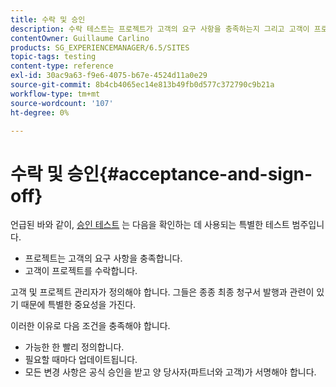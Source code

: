 ```yaml
---
title: 수락 및 승인
description: 수락 테스트는 프로젝트가 고객의 요구 사항을 충족하는지 그리고 고객이 프로젝트를 수락하는지 확인하는 데 사용되는 특별한 테스트 범주입니다
contentOwner: Guillaume Carlino
products: SG_EXPERIENCEMANAGER/6.5/SITES
topic-tags: testing
content-type: reference
exl-id: 30ac9a63-f9e6-4075-b67e-4524d11a0e29
source-git-commit: 8b4cb4065ec14e813b49fb0d577c372790c9b21a
workflow-type: tm+mt
source-wordcount: '107'
ht-degree: 0%

---
```


# 수락 및 승인{#acceptance-and-sign-off}

언급된 바와 같이, [승인 테스트](/help/sites-developing/planning.md) 는 다음을 확인하는 데 사용되는 특별한 테스트 범주입니다.

* 프로젝트는 고객의 요구 사항을 충족합니다.
* 고객이 프로젝트를 수락합니다.

고객 및 프로젝트 관리자가 정의해야 합니다. 그들은 종종 최종 청구서 발행과 관련이 있기 때문에 특별한 중요성을 가진다.

이러한 이유로 다음 조건을 충족해야 합니다.

* 가능한 한 빨리 정의합니다.
* 필요할 때마다 업데이트됩니다.
* 모든 변경 사항은 공식 승인을 받고 양 당사자(파트너와 고객)가 서명해야 합니다.
